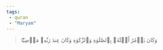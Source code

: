 ```yaml
---
tags: 
 - quran 
 - "Maryam"
---
```


> وَكَانَ يَأۡمُرُ أَهۡلَهُۥ بِٱلصَّلَوٰةِ وَٱلزَّكَوٰةِ وَكَانَ عِندَ رَبِّهِۦ مَرۡضِيّٗا
